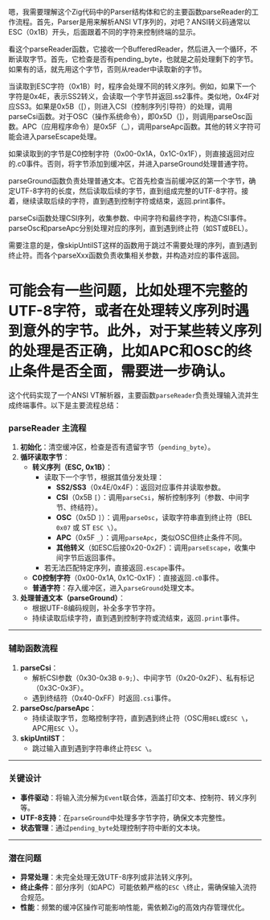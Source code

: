 嗯，我需要理解这个Zig代码中的Parser结构体和它的主要函数parseReader的工作流程。首先，Parser是用来解析ANSI VT序列的，对吧？ANSI转义码通常以ESC（0x1B）开头，后面跟着不同的字符来控制终端的显示。

看这个parseReader函数，它接收一个BufferedReader，然后进入一个循环，不断读取字节。首先，它检查是否有pending_byte，也就是之前处理剩下的字节。如果有的话，就先用这个字节，否则从reader中读取新的字节。

当读取到ESC字符（0x1B）时，程序会处理不同的转义序列。例如，如果下一个字符是0x4E，表示SS2转义，会读取一个字节并返回.ss2事件。类似地，0x4F对应SS3。如果是0x5B（[），则进入CSI（控制序列引导符）的处理，调用parseCsi函数。对于OSC（操作系统命令），即0x5D（]），则调用parseOsc函数。APC（应用程序命令）是0x5F（_），调用parseApc函数。其他的转义字符可能会进入parseEscape处理。

如果读取到的字节是C0控制字符（0x00-0x1A，0x1C-0x1F），则直接返回对应的.c0事件。否则，将字节添加到缓冲区，并进入parseGround处理普通字符。

parseGround函数负责处理普通文本。它首先检查当前缓冲区的第一个字节，确定UTF-8字符的长度，然后读取后续的字节，直到组成完整的UTF-8字符。接着，继续读取后续的字符，直到遇到控制字符或结束，返回.print事件。

parseCsi函数处理CSI序列，收集参数、中间字符和最终字符，构造CSI事件。parseOsc和parseApc分别处理对应的序列，直到遇到终止符（如ST或BEL）。

需要注意的是，像skipUntilST这样的函数用于跳过不需要处理的序列，直到遇到终止符。而各个parseXxx函数负责收集相关参数，并构造对应的事件返回。

可能会有一些问题，比如处理不完整的UTF-8字符，或者在处理转义序列时遇到意外的字节。此外，对于某些转义序列的处理是否正确，比如APC和OSC的终止条件是否全面，需要进一步确认。
================================================
这个代码实现了一个ANSI VT解析器，主要函数`parseReader`负责处理输入流并生成终端事件。以下是主要流程总结：

### **parseReader 主流程**
1. **初始化**：清空缓冲区，检查是否有遗留字节（`pending_byte`）。
2. **循环读取字节**：
   - **转义序列（ESC, 0x1B）**：
     - 读取下一个字节，根据其值分发处理：
       - **SS2/SS3**（0x4E/0x4F）：返回对应事件并读取参数。
       - **CSI**（0x5B `[`）：调用`parseCsi`，解析控制序列（参数、中间字节、终结符）。
       - **OSC**（0x5D `]`）：调用`parseOsc`，读取字符串直到终止符（BEL `0x07` 或 ST `ESC \`）。
       - **APC**（0x5F `_`）：调用`parseApc`，类似OSC但终止条件不同。
       - **其他转义**（如ESC后接0x20-0x2F）：调用`parseEscape`，收集中间字节后返回事件。
     - 若无法匹配特定序列，直接返回`.escape`事件。
   - **C0控制字符**（0x00-0x1A, 0x1C-0x1F）：直接返回`.c0`事件。
   - **普通字符**：存入缓冲区，进入`parseGround`处理文本。
3. **处理普通文本（parseGround）**：
   - 根据UTF-8编码规则，补全多字节字符。
   - 持续读取后续字符，直到遇到控制字符或流结束，返回`.print`事件。

---

### **辅助函数流程**
1. **parseCsi**：
   - 解析CSI参数（0x30-0x3B `0-9;`）、中间字节（0x20-0x2F）、私有标记（0x3C-0x3F）。
   - 遇到终结符（0x40-0xFF）时返回`.csi`事件。
2. **parseOsc/parseApc**：
   - 持续读取字节，忽略控制字符，直到遇到终止符（OSC用`BEL`或`ESC \`，APC用`ESC \`）。
3. **skipUntilST**：
   - 跳过输入直到遇到字符串终止符`ESC \`。

---

### **关键设计**
- **事件驱动**：将输入流分解为`Event`联合体，涵盖打印文本、控制符、转义序列等。
- **UTF-8支持**：在`parseGround`中处理多字节字符，确保文本完整性。
- **状态管理**：通过`pending_byte`处理控制字符中断的文本块。

---

### **潜在问题**
- **异常处理**：未完全处理无效UTF-8序列或非法转义序列。
- **终止条件**：部分序列（如APC）可能依赖严格的`ESC \`终止，需确保输入流符合规范。
- **性能**：频繁的缓冲区操作可能影响性能，需依赖Zig的高效内存管理优化。